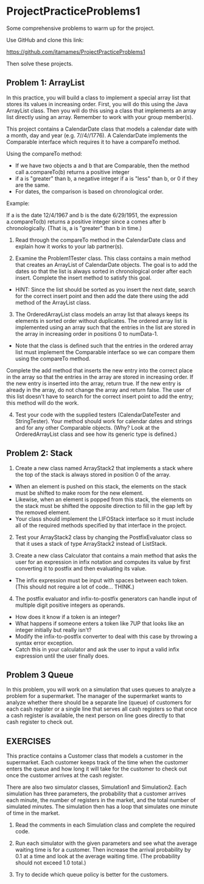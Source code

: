 # ProjectPracticeProblems1

Some comprehensive problems to warm up for the project.

Use GitHub and clone this link:

https://github.com/itamames/ProjectPracticeProblems1

Then solve these projects.

## Problem 1: ArrayList


In this practice, you will build a class to implement a special array list that stores its values in increasing order. First, you will do this using the Java ArrayList class. Then you will do this using a class that implements an array list directly using an array. Remember to work with your group member(s).


This project contains a CalendarDate class that models a calendar date with a month, day and year (e.g. 7//4//1776).
A CalendarDate implements the Comparable interface which requires it to have a compareTo method.

Using the compareTo method: 
* If we have two objects a and b that are Comparable, then the method call a.compareTo(b) returns a positive integer 
* if a is "greater" than b, a negative integer if a is "less" than b, or 0 if they are the same. 
* For dates, the comparison is based on chronological order.


Example: 

If a is the date 12/4/1967 and b is the date 6/29/1951, the expression a.compareTo(b) returns a positive integer since a comes after b chronologically. (That is, a is "greater" than b in time.)



1) Read through the compareTo method in the CalendarDate class and explain how it works to your lab partner(s).


2) Examine the Problem1Tester class. This class contains a main method that creates an ArrayList of CalendarDate objects. The goal is to add the dates so that the list is always sorted in chronological order after each insert. Complete the insert method to satisfy this goal.


* HINT: Since the list should be sorted as you insert the next date, search for the correct insert point and then add the date there using the add method of the ArrayList class.


3) The OrderedArrayList class models an array list that always keeps its elements in sorted order without duplicates. The ordered array list is implemented using an array such that the entries in the list are stored in the array in increasing order in positions 0 to numData-1.
* Note that the class is defined such that the entries in the ordered array list must implement the Comparable interface so we can compare them using the compareTo method.


Complete the add method that inserts the new entry into the correct place in the array so that the entries in the array are stored in increasing order. If the new entry is inserted into the array, return true. If the new entry is already in the array, do not change the array and return false. The user of this list doesn't have to search for the correct insert point to add the entry; this method will do the work.


4) Test your code with the supplied testers (CalendarDateTester and StringTester). Your method should work for calendar dates and strings and for any other Comparable objects. (Why? Look at the OrderedArrayList class and see how its generic type is defined.)

## Problem 2: Stack


1) Create a new class named ArrayStack2 that implements a stack where the top of the stack is always stored in position 0 of the array. 
* When an element is pushed on this stack, the elements on the stack must be shifted to make room for the new element. 
* Likewise, when an element is popped from this stack, the elements on the stack must be shifted the opposite direction to fill in the gap left by the removed element. 
* Your class should implement the LIFOStack interface so it must include all of the required methods specified by that interface in the project.

2) Test your ArrayStack2 class by changing the PostfixEvaluator class so that it uses a stack of type ArrayStack2 instead of ListStack.

3) Create a new class Calculator that contains a main method that asks the user for an expression in infix notation and computes its value by first converting it to postfix and then evaluating its value. 
* The infix expression must be input with spaces between each token. (This should not require a lot of code... THINK.)

4) The postfix evaluator and infix-to-postfix generators can handle input of multiple digit positive integers as operands. 
* How does it know if a token is an integer? 
* What happens if someone enters a token like 7UP that looks like an integer initially but really isn't? 
* Modify the infix-to-postfix converter to deal with this case by throwing a syntax error exception. 
* Catch this in your calculator and ask the user to input a valid infix expression until the user finally does.

## Problem 3 Queue

In this problem, you will work on a simulation that uses queues to analyze a problem for a supermarket. The manager of the supermarket wants to analyze whether there should be a separate line (queue) of customers for each cash register or a single line that serves all cash registers so that once a cash register is available, the next person on line goes directly to that cash register to check out.

## EXERCISES

This practice contains a Customer class that models a customer in the supermarket. Each customer keeps track of the time when the customer enters the queue and how long it will take for the customer to check out once the customer arrives at the cash register.

There are also two simulator classes, Simulation1 and Simulation2. Each simulation has three parameters, the probability that a customer arrives each minute, the number of registers in the market, and the total number of simulated minutes. The simulation then has a loop that simulates one minute of time in the market.

1) Read the comments in each Simulation class and complete the required code.

2) Run each simulator with the given parameters and see what the average waiting time is for a customer. Then increase the arrival probability by 0.1 at a time and look at the average waiting time. (The probability should not exceed 1.0 total.) 

3) Try to decide which queue policy is better for the customers.
